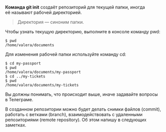 __Команда git init__ создаёт репозиторий для текущей папки, иногда её называют рабочей директорией.

> Директория — синоним папки.


Чтобы узнать текущую директорию, выполните в консоле команду pwd:
```
$ pwd
/home/valera/documents
```


Для изменения рабочей папки используйте команду cd:
```
$ cd my-passport
$ pwd
/home/valera/documents/my-passport
$ cd ../my-tickets
$ pwd 
/home/valera/documents/my-tickets
```


Вы должны понимать, что происходит выше, иначе задавайте вопросы в Телеграме.


В созданном репозитории можно будет делать снимки файлов (commit), работать с ветками (branch), взаимодействовать с удаленными репозиториями (remote repository). Об этом напишу в следующих заметках.
